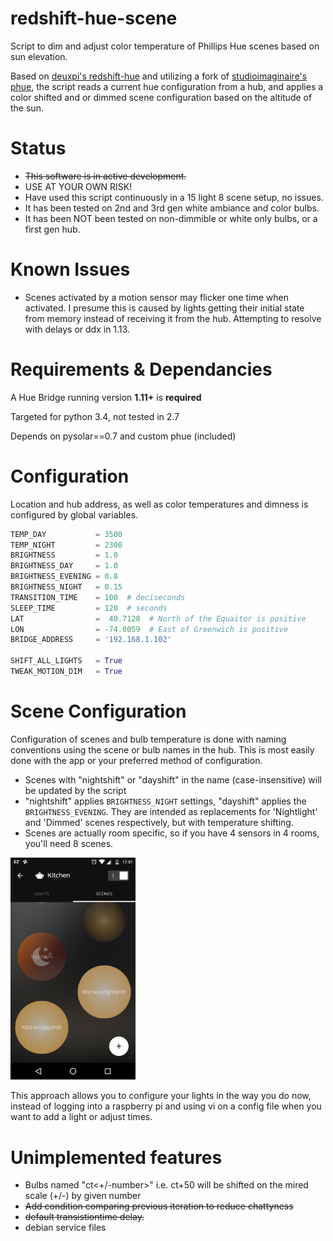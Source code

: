 # redshift-hue-scene
Script to dim and adjust color temperature of Phillips Hue scenes based on sun elevation.

Based on [deuxpi's redshift-hue](https://github.com/deuxpi/redshift-hue) and 
utilizing a fork of [studioimaginaire's phue](https://github.com/studioimaginaire/phue), 
the script reads a current hue configuration from a hub, and applies a color shifted and or 
dimmed scene configuration based on the altitude of the sun.

# Status

- ~~This software is in active development.~~
- USE AT YOUR OWN RISK!
- Have used this script continuously in a 15 light 8 scene setup, no issues. 
- It has been tested on 2nd and 3rd gen white ambiance and color bulbs.
- It has been NOT been tested on non-dimmible or white only bulbs, or a first gen hub.

# Known Issues

- Scenes activated by a motion sensor may flicker one time when activated. 
I presume this is caused by lights getting their initial state from
 memory instead of receiving it from the hub. Attempting to resolve with delays or ddx in 1.13.

# Requirements & Dependancies

A Hue Bridge running version **1.11+** is **required**

Targeted for python 3.4, not tested in 2.7

Depends on pysolar==0.7 and custom phue (included) 

# Configuration

Location and hub address, as well as color temperatures and dimness is configured by global variables.

```python
TEMP_DAY           = 3500
TEMP_NIGHT         = 2300
BRIGHTNESS         = 1.0
BRIGHTNESS_DAY     = 1.0
BRIGHTNESS_EVENING = 0.8
BRIGHTNESS_NIGHT   = 0.15
TRANSITION_TIME    = 100  # deciseconds
SLEEP_TIME         = 120  # seconds
LAT                =  40.7128  # North of the Equaitor is positive 
LON                = -74.0059  # East of Greenwich is positive 
BRIDGE_ADDRESS     = '192.168.1.102'

SHIFT_ALL_LIGHTS   = True
TWEAK_MOTION_DIM   = True
```

# Scene Configuration

Configuration of scenes and bulb temperature is done with
naming conventions using the scene or bulb names in the hub. This is most easily done with the app
 or your preferred method of configuration. 

- Scenes with "nightshift" or "dayshift" in the name (case-insensitive) will be updated by the script
- "nightshift" applies `BRIGHTNESS_NIGHT` settings, "dayshift" applies the `BRIGHTNESS_EVENING`.
 They are intended as replacements for 'Nightlight' and 'Dimmed' scenes respectively,
  but with temperature shifting.
- Scenes are actually room specific, so if you have 4 sensors in 4 rooms, you'll need 8 scenes.
 
<img src="https://github.com/ab10460ef3/redshift-hue-scene/blob/master/doc/scene_creation.png?raw=true" width="200">

This approach allows you to configure your lights in the 
  way you do now, instead of logging into a raspberry pi and using vi on a config file when you 
  want to add a light or adjust times.
  
# Unimplemented features 

- Bulbs named "ct<+/-number>" i.e. ct+50 will be shifted on the mired scale (+/-) by given number
- ~~Add condition comparing previous iteration to reduce chattyness~~
- ~~default transistiontime delay.~~
- debian service files


